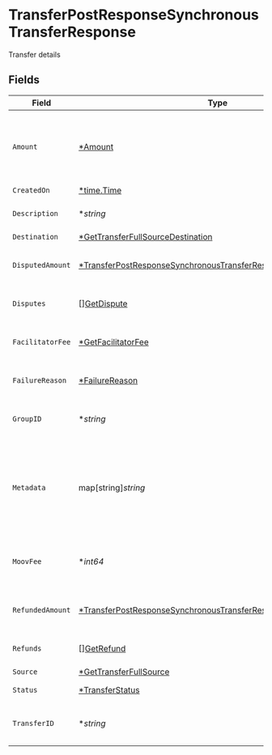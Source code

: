 # TransferPostResponseSynchronousTransferResponse

Transfer details


## Fields

| Field                                                                                                                                                  | Type                                                                                                                                                   | Required                                                                                                                                               | Description                                                                                                                                            | Example                                                                                                                                                |
| ------------------------------------------------------------------------------------------------------------------------------------------------------ | ------------------------------------------------------------------------------------------------------------------------------------------------------ | ------------------------------------------------------------------------------------------------------------------------------------------------------ | ------------------------------------------------------------------------------------------------------------------------------------------------------ | ------------------------------------------------------------------------------------------------------------------------------------------------------ |
| `Amount`                                                                                                                                               | [*Amount](../../models/shared/amount.md)                                                                                                               | :heavy_minus_sign:                                                                                                                                     | A representation of money containing an integer value and it's currency.                                                                               |                                                                                                                                                        |
| `CreatedOn`                                                                                                                                            | [*time.Time](https://pkg.go.dev/time#Time)                                                                                                             | :heavy_minus_sign:                                                                                                                                     | N/A                                                                                                                                                    |                                                                                                                                                        |
| `Description`                                                                                                                                          | **string*                                                                                                                                              | :heavy_minus_sign:                                                                                                                                     | A description of the transfer                                                                                                                          | Pay Instructor for May 15 Class                                                                                                                        |
| `Destination`                                                                                                                                          | [*GetTransferFullSourceDestination](../../models/shared/gettransferfullsourcedestination.md)                                                           | :heavy_minus_sign:                                                                                                                                     | N/A                                                                                                                                                    |                                                                                                                                                        |
| `DisputedAmount`                                                                                                                                       | [*TransferPostResponseSynchronousTransferResponseDisputedAmount](../../models/shared/transferpostresponsesynchronoustransferresponsedisputedamount.md) | :heavy_minus_sign:                                                                                                                                     | The total disputed amount for a card transfer                                                                                                          |                                                                                                                                                        |
| `Disputes`                                                                                                                                             | [][GetDispute](../../models/shared/getdispute.md)                                                                                                      | :heavy_minus_sign:                                                                                                                                     | A list of disputes for a card transfer                                                                                                                 |                                                                                                                                                        |
| `FacilitatorFee`                                                                                                                                       | [*GetFacilitatorFee](../../models/shared/getfacilitatorfee.md)                                                                                         | :heavy_minus_sign:                                                                                                                                     | Fee you charged your customer for the transfer                                                                                                         |                                                                                                                                                        |
| `FailureReason`                                                                                                                                        | [*FailureReason](../../models/shared/failurereason.md)                                                                                                 | :heavy_minus_sign:                                                                                                                                     | Transfer failure reason                                                                                                                                | wallet-insufficient-funds                                                                                                                              |
| `GroupID`                                                                                                                                              | **string*                                                                                                                                              | :heavy_minus_sign:                                                                                                                                     | N/A                                                                                                                                                    | ec7e1848-dc80-4ab0-8827-dd7fc0737b43                                                                                                                   |
| `Metadata`                                                                                                                                             | map[string]*string*                                                                                                                                    | :heavy_minus_sign:                                                                                                                                     | Free-form key-value pair list. Useful for storing information that is not captured elsewhere.                                                          |                                                                                                                                                        |
| `MoovFee`                                                                                                                                              | **int64*                                                                                                                                               | :heavy_minus_sign:                                                                                                                                     | Fee charged to your platform account for card transfers                                                                                                |                                                                                                                                                        |
| `RefundedAmount`                                                                                                                                       | [*TransferPostResponseSynchronousTransferResponseRefundedAmount](../../models/shared/transferpostresponsesynchronoustransferresponserefundedamount.md) | :heavy_minus_sign:                                                                                                                                     | The total refunded amount for a card transfer                                                                                                          |                                                                                                                                                        |
| `Refunds`                                                                                                                                              | [][GetRefund](../../models/shared/getrefund.md)                                                                                                        | :heavy_minus_sign:                                                                                                                                     | A list of refunds for a card transfer                                                                                                                  |                                                                                                                                                        |
| `Source`                                                                                                                                               | [*GetTransferFullSource](../../models/shared/gettransferfullsource.md)                                                                                 | :heavy_minus_sign:                                                                                                                                     | N/A                                                                                                                                                    |                                                                                                                                                        |
| `Status`                                                                                                                                               | [*TransferStatus](../../models/shared/transferstatus.md)                                                                                               | :heavy_minus_sign:                                                                                                                                     | Current status of a transfer                                                                                                                           | pending                                                                                                                                                |
| `TransferID`                                                                                                                                           | **string*                                                                                                                                              | :heavy_minus_sign:                                                                                                                                     | UUID v4                                                                                                                                                | ec7e1848-dc80-4ab0-8827-dd7fc0737b43                                                                                                                   |